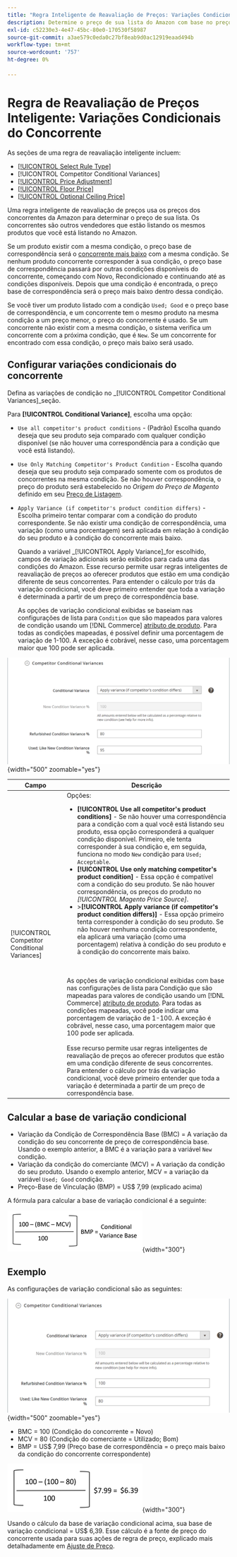 ```yaml
---
title: "Regra Inteligente de Reavaliação de Preços: Variações Condicionais do Concorrente"
description: Determine o preço de sua lista do Amazon com base no preço do concorrente e na condição do produto criando uma regra inteligente de reprecificação.
exl-id: c52230e3-4e47-45bc-80e0-170530f58987
source-git-commit: a3ae579c0eda0c27bf8eab9d0ac12919eaad494b
workflow-type: tm+mt
source-wordcount: '757'
ht-degree: 0%

---
```


# Regra de Reavaliação de Preços Inteligente: Variações Condicionais do Concorrente

As seções de uma regra de reavaliação inteligente incluem:

- [[!UICONTROL Select Rule Type]](./intelligent-repricing-rules.md)
- [!UICONTROL Competitor Conditional Variances]
- [[!UICONTROL Price Adjustment]](./price-adjustment.md)
- [[!UICONTROL Floor Price]](./floor-price.md)
- [[!UICONTROL Optional Ceiling Price]](./optional-ceiling-price.md)

Uma regra inteligente de reavaliação de preços usa os preços dos concorrentes da Amazon para determinar o preço de sua lista. Os concorrentes são outros vendedores que estão listando os mesmos produtos que você está listando no Amazon.

Se um produto existir com a mesma condição, o preço base de correspondência será o [concorrente mais baixo](./lowest-competitor-pricing.md) com a mesma condição. Se nenhum produto concorrente corresponder à sua condição, o preço base de correspondência passará por outras condições disponíveis do concorrente, começando com Novo, Recondicionado e continuando até as condições disponíveis. Depois que uma condição é encontrada, o preço base de correspondência será o preço mais baixo dentro dessa condição.

Se você tiver um produto listado com a condição `Used; Good` e o preço base de correspondência, e um concorrente tem o mesmo produto na mesma condição a um preço menor, o preço do concorrente é usado. Se um concorrente não existir com a mesma condição, o sistema verifica um concorrente com a próxima condição, que é `New`. Se um concorrente for encontrado com essa condição, o preço mais baixo será usado.

## Configurar variações condicionais do concorrente

Defina as variações de condição no _[!UICONTROL Competitor Conditional Variances]_seção.

Para **[!UICONTROL Conditional Variance]**, escolha uma opção:

- `Use all competitor's product conditions` - (Padrão) Escolha quando deseja que seu produto seja comparado com qualquer condição disponível (se não houver uma correspondência para a condição que você está listando).

- `Use Only Matching Competitor's Product Condition` - Escolha quando deseja que seu produto seja comparado somente com os produtos de concorrentes na mesma condição. Se não houver correspondência, o preço do produto será estabelecido no _Origem do Preço de Magento_ definido em seu [Preço de Listagem](./listing-price.md).

- `Apply Variance (if competitor's product condition differs)` - Escolha primeiro tentar comparar com a condição do produto correspondente. Se não existir uma condição de correspondência, uma variação (como uma porcentagem) será aplicada em relação à condição do seu produto e à condição do concorrente mais baixo.

   Quando a variável _[!UICONTROL Apply Variance]_for escolhido, campos de variação adicionais serão exibidos para cada uma das condições do Amazon. Esse recurso permite usar regras inteligentes de reavaliação de preços ao oferecer produtos que estão em uma condição diferente de seus concorrentes. Para entender o cálculo por trás da variação condicional, você deve primeiro entender que toda a variação é determinada a partir de um preço de correspondência base.

   As opções de variação condicional exibidas se baseiam nas configurações de lista para `Condition` que são mapeados para valores de condição usando um [!DNL Commerce] [atributo de produto](https://experienceleague.adobe.com/docs/commerce-admin/catalog/product-attributes/product-attributes.html). Para todas as condições mapeadas, é possível definir uma porcentagem de variação de 1-100. A exceção é cobrável, nesse caso, uma porcentagem maior que 100 pode ser aplicada.

![Regra inteligente de reavaliação de preços - Variações condicionais do concorrente](assets/amazon-competitor-cond-variances.png){width="500" zoomable="yes"}

| Campo | Descrição |
|--- |--- |
| [!UICONTROL Competitor Conditional Variances] | Opções: <ul><li>**[!UICONTROL Use all competitor's product conditions]** - Se não houver uma correspondência para a condição com a qual você está listando seu produto, essa opção corresponderá a qualquer condição disponível. Primeiro, ele tenta corresponder à sua condição e, em seguida, funciona no modo `New` condição para `Used; Acceptable`.</li><li>**[!UICONTROL Use only matching competitor's product condition]** - Essa opção é compatível com a condição do seu produto. Se não houver correspondência, os preços do produto no _[!UICONTROL Magento Price Source]_.</li><li>>**[!UICONTROL Apply variance (if competitor's product condition differs)]** - Essa opção primeiro tenta corresponder à condição do seu produto. Se não houver nenhuma condição correspondente, ela aplicará uma variação (como uma porcentagem) relativa à condição do seu produto e à condição do concorrente mais baixo.</li></ul><br><br>As opções de variação condicional exibidas com base nas configurações de lista para Condição que são mapeadas para valores de condição usando um [!DNL Commerce] [atributo de produto](https://experienceleague.adobe.com/docs/commerce-admin/catalog/product-attributes/product-attributes.html). Para todas as condições mapeadas, você pode indicar uma porcentagem de variação de 1-100. A exceção é cobrável, nesse caso, uma porcentagem maior que 100 pode ser aplicada.<br><br>Esse recurso permite usar regras inteligentes de reavaliação de preços ao oferecer produtos que estão em uma condição diferente de seus concorrentes. Para entender o cálculo por trás da variação condicional, você deve primeiro entender que toda a variação é determinada a partir de um preço de correspondência base. |

## Calcular a base de variação condicional

- Variação da Condição de Correspondência Base (BMC) = A variação da condição do seu concorrente de preço de correspondência base. Usando o exemplo anterior, a BMC é a variação para a variável `New` condição.
- Variação da condição do comerciante (MCV) = A variação da condição do seu produto. Usando o exemplo anterior, MCV = a variação da variável `Used; Good` condição.
- Preço-Base de Vinculação (BMP) = US$ 7,99 (explicado acima)

A fórmula para calcular a base de variação condicional é a seguinte:

![fórmula de cálculo base de variação condicional](assets/amazon-cond-variance-calc-1.png){width="300"}

## Exemplo

As configurações de variação condicional são as seguintes:

![exemplo de configurações de variação condicional](assets/amazon-cond-variances.png){width="500" zoomable="yes"}

- BMC = 100 (Condição do concorrente = Novo)
- MCV = 80 (Condição do comerciante = Utilizado; Bom)
- BMP = US$ 7,99 (Preço base de correspondência = o preço mais baixo da condição do concorrente correspondente)

![exemplo de cálculo de base de variação condicional](assets/amazon-cond-variance-calc-2.png){width="300"}

Usando o cálculo da base de variação condicional acima, sua base de variação condicional = US$ 6,39. Esse cálculo é a fonte de preço do concorrente usada para suas ações de regra de preço, explicado mais detalhadamente em [Ajuste de Preço](./price-adjustment.md).
